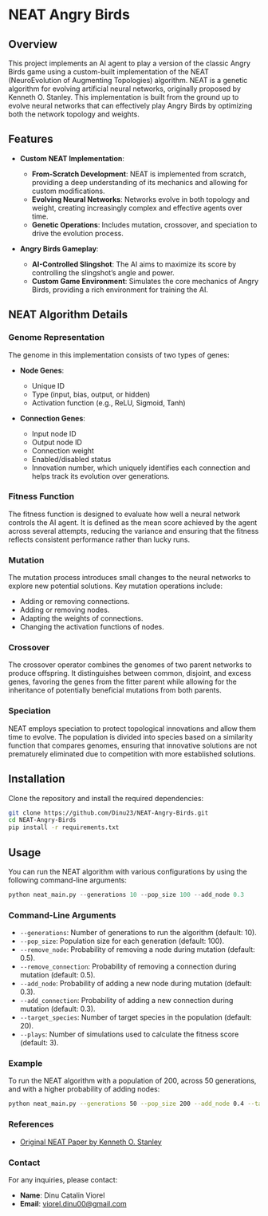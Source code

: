 # NEAT Angry Birds

## Overview

This project implements an AI agent to play a version of the classic Angry Birds game using a custom-built implementation of the NEAT (NeuroEvolution of Augmenting Topologies) algorithm. NEAT is a genetic algorithm for evolving artificial neural networks, originally proposed by Kenneth O. Stanley. This implementation is built from the ground up to evolve neural networks that can effectively play Angry Birds by optimizing both the network topology and weights.

## Features

- **Custom NEAT Implementation**:
  - **From-Scratch Development**: NEAT is implemented from scratch, providing a deep understanding of its mechanics and allowing for custom modifications.
  - **Evolving Neural Networks**: Networks evolve in both topology and weight, creating increasingly complex and effective agents over time.
  - **Genetic Operations**: Includes mutation, crossover, and speciation to drive the evolution process.

- **Angry Birds Gameplay**:
  - **AI-Controlled Slingshot**: The AI aims to maximize its score by controlling the slingshot’s angle and power.
  - **Custom Game Environment**: Simulates the core mechanics of Angry Birds, providing a rich environment for training the AI.

## NEAT Algorithm Details

### Genome Representation

The genome in this implementation consists of two types of genes:

- **Node Genes**:
  - Unique ID
  - Type (input, bias, output, or hidden)
  - Activation function (e.g., ReLU, Sigmoid, Tanh)

- **Connection Genes**:
  - Input node ID
  - Output node ID
  - Connection weight
  - Enabled/disabled status
  - Innovation number, which uniquely identifies each connection and helps track its evolution over generations.

### Fitness Function

The fitness function is designed to evaluate how well a neural network controls the AI agent. It is defined as the mean score achieved by the agent across several attempts, reducing the variance and ensuring that the fitness reflects consistent performance rather than lucky runs.

### Mutation

The mutation process introduces small changes to the neural networks to explore new potential solutions. Key mutation operations include:

- Adding or removing connections.
- Adding or removing nodes.
- Adapting the weights of connections.
- Changing the activation functions of nodes.

### Crossover

The crossover operator combines the genomes of two parent networks to produce offspring. It distinguishes between common, disjoint, and excess genes, favoring the genes from the fitter parent while allowing for the inheritance of potentially beneficial mutations from both parents.

### Speciation

NEAT employs speciation to protect topological innovations and allow them time to evolve. The population is divided into species based on a similarity function that compares genomes, ensuring that innovative solutions are not prematurely eliminated due to competition with more established solutions.

## Installation

Clone the repository and install the required dependencies:

```bash
git clone https://github.com/Dinu23/NEAT-Angry-Birds.git
cd NEAT-Angry-Birds
pip install -r requirements.txt
```

## Usage

You can run the NEAT algorithm with various configurations by using the following command-line arguments:

```python
python neat_main.py --generations 10 --pop_size 100 --add_node 0.3
```

### Command-Line Arguments

- `--generations`: Number of generations to run the algorithm (default: 10).
- `--pop_size`: Population size for each generation (default: 100).
- `--remove_node`: Probability of removing a node during mutation (default: 0.5).
- `--remove_connection`: Probability of removing a connection during mutation (default: 0.5).
- `--add_node`: Probability of adding a new node during mutation (default: 0.3).
- `--add_connection`: Probability of adding a new connection during mutation (default: 0.3).
- `--target_species`: Number of target species in the population (default: 20).
- `--plays`: Number of simulations used to calculate the fitness score (default: 3).

### Example

To run the NEAT algorithm with a population of 200, across 50 generations, and with a higher probability of adding nodes:

```bash
python neat_main.py --generations 50 --pop_size 200 --add_node 0.4 --target_species 15
```

### References
- [Original NEAT Paper by Kenneth O. Stanley](http://nn.cs.utexas.edu/downloads/papers/stanley.ec02.pdf)

### Contact
For any inquiries, please contact:
- **Name**: Dinu Catalin Viorel
- **Email**: viorel.dinu00@gmail.com
